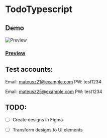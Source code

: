 # TodoTypescript

## Demo

![Preview](./src/assets/AppPreview.gif)

### [Preview](https://youtu.be/INKomMvLW_w)

## Test accounts:

Email: mateusz21@example.com
PW: test1234

Email: mateusz25@example.com
PW: test1234

## TODO:
- [ ] Create designs in Figma
- [ ] Transform designs to UI elements


